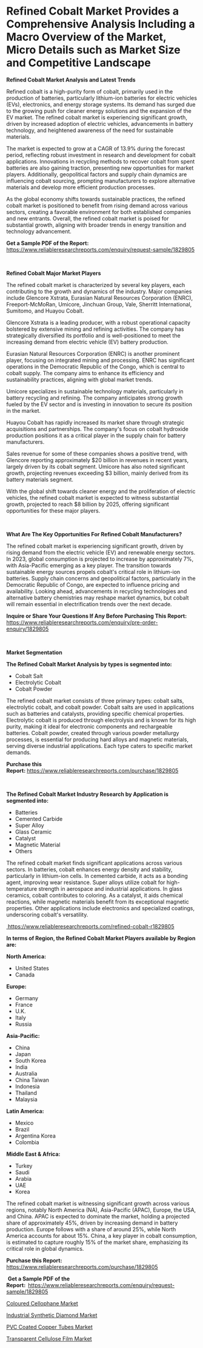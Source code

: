 <p><h1>Refined Cobalt Market Provides a Comprehensive Analysis Including a Macro Overview of the Market, Micro Details such as Market Size and Competitive Landscape</h1></p><p><strong>Refined Cobalt Market Analysis and Latest Trends</strong></p>
<p><p>Refined cobalt is a high-purity form of cobalt, primarily used in the production of batteries, particularly lithium-ion batteries for electric vehicles (EVs), electronics, and energy storage systems. Its demand has surged due to the growing push for cleaner energy solutions and the expansion of the EV market. The refined cobalt market is experiencing significant growth, driven by increased adoption of electric vehicles, advancements in battery technology, and heightened awareness of the need for sustainable materials.</p><p>The market is expected to grow at a CAGR of 13.9% during the forecast period, reflecting robust investment in research and development for cobalt applications. Innovations in recycling methods to recover cobalt from spent batteries are also gaining traction, presenting new opportunities for market players. Additionally, geopolitical factors and supply chain dynamics are influencing cobalt sourcing, prompting manufacturers to explore alternative materials and develop more efficient production processes.</p><p>As the global economy shifts towards sustainable practices, the refined cobalt market is positioned to benefit from rising demand across various sectors, creating a favorable environment for both established companies and new entrants. Overall, the refined cobalt market is poised for substantial growth, aligning with broader trends in energy transition and technology advancement.</p></p>
<p><strong>Get a Sample PDF of the Report:&nbsp;</strong> <a href="https://www.reliableresearchreports.com/enquiry/request-sample/1829805?utm_campaign=2219&utm_medium=2&utm_source=Github&utm_content=ia&utm_term=02042025&utm_id=refined-cobalt">https://www.reliableresearchreports.com/enquiry/request-sample/1829805</a></p>
<p>&nbsp;</p>
<p><strong>Refined Cobalt Major Market Players</strong></p>
<p><p>The refined cobalt market is characterized by several key players, each contributing to the growth and dynamics of the industry. Major companies include Glencore Xstrata, Eurasian Natural Resources Corporation (ENRC), Freeport-McMoRan, Umicore, Jinchuan Group, Vale, Sherritt International, Sumitomo, and Huayou Cobalt.</p><p>Glencore Xstrata is a leading producer, with a robust operational capacity bolstered by extensive mining and refining activities. The company has strategically diversified its portfolio and is well-positioned to meet the increasing demand from electric vehicle (EV) battery production.</p><p>Eurasian Natural Resources Corporation (ENRC) is another prominent player, focusing on integrated mining and processing. ENRC has significant operations in the Democratic Republic of the Congo, which is central to cobalt supply. The company aims to enhance its efficiency and sustainability practices, aligning with global market trends.</p><p>Umicore specializes in sustainable technology materials, particularly in battery recycling and refining. The company anticipates strong growth fueled by the EV sector and is investing in innovation to secure its position in the market.</p><p>Huayou Cobalt has rapidly increased its market share through strategic acquisitions and partnerships. The company's focus on cobalt hydroxide production positions it as a critical player in the supply chain for battery manufacturers.</p><p>Sales revenue for some of these companies shows a positive trend, with Glencore reporting approximately $20 billion in revenues in recent years, largely driven by its cobalt segment. Umicore has also noted significant growth, projecting revenues exceeding $3 billion, mainly derived from its battery materials segment.</p><p>With the global shift towards cleaner energy and the proliferation of electric vehicles, the refined cobalt market is expected to witness substantial growth, projected to reach $8 billion by 2025, offering significant opportunities for these major players.</p></p>
<p>&nbsp;</p>
<p><strong>What Are The Key Opportunities For Refined Cobalt Manufacturers?</strong></p>
<p><p>The refined cobalt market is experiencing significant growth, driven by rising demand from the electric vehicle (EV) and renewable energy sectors. In 2023, global consumption is projected to increase by approximately 7%, with Asia-Pacific emerging as a key player. The transition towards sustainable energy sources propels cobalt's critical role in lithium-ion batteries. Supply chain concerns and geopolitical factors, particularly in the Democratic Republic of Congo, are expected to influence pricing and availability. Looking ahead, advancements in recycling technologies and alternative battery chemistries may reshape market dynamics, but cobalt will remain essential in electrification trends over the next decade.</p></p>
<p><strong>Inquire or Share Your Questions If Any Before Purchasing This Report:</strong> <a href="https://www.reliableresearchreports.com/enquiry/pre-order-enquiry/1829805?utm_campaign=2219&utm_medium=2&utm_source=Github&utm_content=ia&utm_term=02042025&utm_id=refined-cobalt">https://www.reliableresearchreports.com/enquiry/pre-order-enquiry/1829805</a></p>
<p>&nbsp;</p>
<p><strong>Market Segmentation</strong></p>
<p><strong>The Refined Cobalt Market Analysis by types is segmented into:</strong></p>
<p><ul><li>Cobalt Salt</li><li>Electrolytic Cobalt</li><li>Cobalt Powder</li></ul></p>
<p><p>The refined cobalt market consists of three primary types: cobalt salts, electrolytic cobalt, and cobalt powder. Cobalt salts are used in applications such as batteries and catalysts, providing specific chemical properties. Electrolytic cobalt is produced through electrolysis and is known for its high purity, making it ideal for electronic components and rechargeable batteries. Cobalt powder, created through various powder metallurgy processes, is essential for producing hard alloys and magnetic materials, serving diverse industrial applications. Each type caters to specific market demands.</p></p>
<p><strong>Purchase this Report:&nbsp;</strong><a href="https://www.reliableresearchreports.com/purchase/1829805?utm_campaign=2219&utm_medium=2&utm_source=Github&utm_content=ia&utm_term=02042025&utm_id=refined-cobalt">https://www.reliableresearchreports.com/purchase/1829805</a></p>
<p>&nbsp;</p>
<p><strong>The Refined Cobalt Market Industry Research by Application is segmented into:</strong></p>
<p><ul><li>Batteries</li><li>Cemented Carbide</li><li>Super Alloy</li><li>Glass Ceramic</li><li>Catalyst</li><li>Magnetic Material</li><li>Others</li></ul></p>
<p><p>The refined cobalt market finds significant applications across various sectors. In batteries, cobalt enhances energy density and stability, particularly in lithium-ion cells. In cemented carbide, it acts as a bonding agent, improving wear resistance. Super alloys utilize cobalt for high-temperature strength in aerospace and industrial applications. In glass ceramics, cobalt contributes to coloring. As a catalyst, it aids chemical reactions, while magnetic materials benefit from its exceptional magnetic properties. Other applications include electronics and specialized coatings, underscoring cobalt's versatility.</p></p>
<p><a href="https://www.reliableresearchreports.com/refined-cobalt-r1829805?utm_campaign=2219&utm_medium=2&utm_source=Github&utm_content=ia&utm_term=02042025&utm_id=refined-cobalt">&nbsp;https://www.reliableresearchreports.com/refined-cobalt-r1829805</a></p>
<p><strong>In terms of Region, the Refined Cobalt Market Players available by Region are:</strong></p>
<p>
    <p> <strong> North America: </strong>
        <ul>
            <li>United States</li>
            <li>Canada</li>
        </ul>
        </p> 
    <p> <strong> Europe: </strong>
        <ul>
            <li>Germany</li>
            <li>France</li>
            <li>U.K.</li>
            <li>Italy</li>
            <li>Russia</li>
        </ul>
        </p> 
    <p> <strong> Asia-Pacific: </strong>
        <ul>
            <li>China</li>
            <li>Japan</li>
            <li>South Korea</li>
            <li>India</li>
            <li>Australia</li>
            <li>China Taiwan</li>
            <li>Indonesia</li>
            <li>Thailand</li>
            <li>Malaysia</li>
        </ul>
        </p> 
    <p> <strong> Latin America: </strong>
        <ul>
            <li>Mexico</li>
            <li>Brazil</li>
            <li>Argentina Korea</li>
            <li>Colombia</li>
        </ul>
        </p> 
    <p> <strong> Middle East & Africa: </strong>
        <ul>
            <li>Turkey</li>
            <li>Saudi</li>
            <li>Arabia</li>
            <li>UAE</li>
            <li>Korea</li>
        </ul>
    </p>
    </p>
<p><p>The refined cobalt market is witnessing significant growth across various regions, notably North America (NA), Asia-Pacific (APAC), Europe, the USA, and China. APAC is expected to dominate the market, holding a projected share of approximately 45%, driven by increasing demand in battery production. Europe follows with a share of around 25%, while North America accounts for about 15%. China, a key player in cobalt consumption, is estimated to capture roughly 15% of the market share, emphasizing its critical role in global dynamics.</p></p>
<p><strong>Purchase this Report: </strong><a href="https://www.reliableresearchreports.com/purchase/1829805?utm_campaign=2219&utm_medium=2&utm_source=Github&utm_content=ia&utm_term=02042025&utm_id=refined-cobalt">https://www.reliableresearchreports.com/purchase/1829805</a></p>
<p>&nbsp;<strong>Get a Sample PDF of the Report:&nbsp;&nbsp;</strong><a href="https://www.reliableresearchreports.com/enquiry/request-sample/1829805?utm_campaign=2219&utm_medium=2&utm_source=Github&utm_content=ia&utm_term=02042025&utm_id=refined-cobalt">https://www.reliableresearchreports.com/enquiry/request-sample/1829805</a></p>
<p><strong></strong></p>
<p><p><a href="https://github.com/MarciaRunte/Market-Research-Report-List-2/blob/main/coloured-cellophane-market.md?utm_campaign=2219&utm_medium=2&utm_source=Github&utm_content=ia&utm_term=02042025&utm_id=refined-cobalt">Coloured Cellophane Market</a></p><p><a href="https://github.com/MariaWashington76/Market-Research-Report-List-2/blob/main/industrial-synthetic-diamond-market.md?utm_campaign=2219&utm_medium=2&utm_source=Github&utm_content=ia&utm_term=02042025&utm_id=refined-cobalt">Industrial Synthetic Diamond Market</a></p><p><a href="https://github.com/zahrigayda1h/Market-Research-Report-List-1/blob/main/pvc-coated-copper-tubes-market.md?utm_campaign=2219&utm_medium=2&utm_source=Github&utm_content=ia&utm_term=02042025&utm_id=refined-cobalt">PVC Coated Copper Tubes Market</a></p><p><a href="https://github.com/Chiragrp22/Market-Research-Report-List-7/blob/main/transparent-cellulose-film-market.md?utm_campaign=2219&utm_medium=2&utm_source=Github&utm_content=ia&utm_term=02042025&utm_id=refined-cobalt">Transparent Cellulose Film Market</a></p></p>